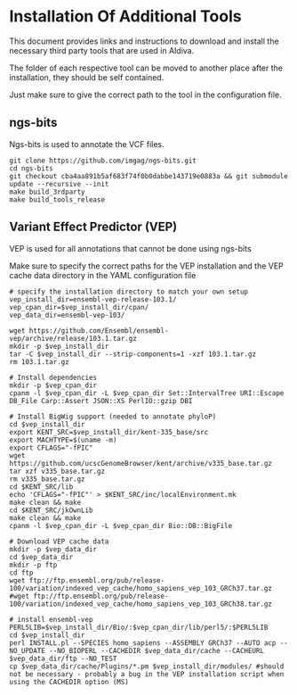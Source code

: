 # Installation Of Additional Tools
This document provides links and instructions to download and install the necessary third party tools that are used in AIdiva.

The folder of each respective tool can be moved to another place after the installation, they should be self contained.

Just make sure to give the correct path to the tool in the configuration file.

## ngs-bits
Ngs-bits is used to annotate the VCF files.

```
git clone https://github.com/imgag/ngs-bits.git
cd ngs-bits
git checkout cba4aa891b5af683f74f0b0dabbe143719e0883a && git submodule update --recursive --init
make build_3rdparty
make build_tools_release
```

## Variant Effect Predictor (VEP)
VEP is used for all annotations that cannot be done using ngs-bits

Make sure to specify the correct paths for the VEP installation and the VEP cache data directory in the YAML configuration file

```
# specify the installation directory to match your own setup
vep_install_dir=ensembl-vep-release-103.1/
vep_cpan_dir=$vep_install_dir/cpan/
vep_data_dir=ensembl-vep-103/

wget https://github.com/Ensembl/ensembl-vep/archive/release/103.1.tar.gz
mkdir -p $vep_install_dir
tar -C $vep_install_dir --strip-components=1 -xzf 103.1.tar.gz
rm 103.1.tar.gz

# Install dependencies
mkdir -p $vep_cpan_dir
cpanm -l $vep_cpan_dir -L $vep_cpan_dir Set::IntervalTree URI::Escape DB_File Carp::Assert JSON::XS PerlIO::gzip DBI

# Install BigWig support (needed to annotate phyloP)
cd $vep_install_dir
export KENT_SRC=$vep_install_dir/kent-335_base/src
export MACHTYPE=$(uname -m)
export CFLAGS="-fPIC"
wget https://github.com/ucscGenomeBrowser/kent/archive/v335_base.tar.gz
tar xzf v335_base.tar.gz
rm v335_base.tar.gz
cd $KENT_SRC/lib
echo 'CFLAGS="-fPIC"' > $KENT_SRC/inc/localEnvironment.mk
make clean && make
cd $KENT_SRC/jkOwnLib
make clean && make
cpanm -l $vep_cpan_dir -L $vep_cpan_dir Bio::DB::BigFile

# Download VEP cache data
mkdir -p $vep_data_dir
cd $vep_data_dir
mkdir -p ftp
cd ftp
wget ftp://ftp.ensembl.org/pub/release-100/variation/indexed_vep_cache/homo_sapiens_vep_103_GRCh37.tar.gz
#wget ftp://ftp.ensembl.org/pub/release-100/variation/indexed_vep_cache/homo_sapiens_vep_103_GRCh38.tar.gz

# install ensembl-vep
PERL5LIB=$vep_install_dir/Bio/:$vep_cpan_dir/lib/perl5/:$PERL5LIB
cd $vep_install_dir
perl INSTALL.pl --SPECIES homo_sapiens --ASSEMBLY GRCh37 --AUTO acp --NO_UPDATE --NO_BIOPERL --CACHEDIR $vep_data_dir/cache --CACHEURL $vep_data_dir/ftp --NO_TEST
cp $vep_data_dir/cache/Plugins/*.pm $vep_install_dir/modules/ #should not be necessary - probably a bug in the VEP installation script when using the CACHEDIR option (MS)

```